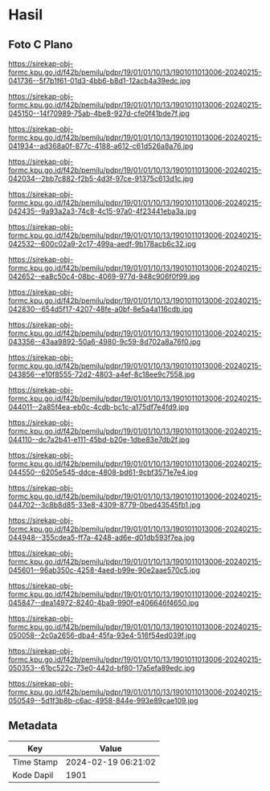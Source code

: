 # Hasil

## Foto C Plano

https://sirekap-obj-formc.kpu.go.id/f42b/pemilu/pdpr/19/01/01/10/13/1901011013006-20240215-041736--5f7b1f61-01d3-4bb6-b8d1-12acb4a39edc.jpg

https://sirekap-obj-formc.kpu.go.id/f42b/pemilu/pdpr/19/01/01/10/13/1901011013006-20240215-045150--14f70989-75ab-4be8-927d-cfe0f41bde7f.jpg

https://sirekap-obj-formc.kpu.go.id/f42b/pemilu/pdpr/19/01/01/10/13/1901011013006-20240215-041934--ad368a0f-877c-4188-a612-c61d526a8a76.jpg

https://sirekap-obj-formc.kpu.go.id/f42b/pemilu/pdpr/19/01/01/10/13/1901011013006-20240215-042034--2bb7c882-f2b5-4d3f-97ce-91375c613d1c.jpg

https://sirekap-obj-formc.kpu.go.id/f42b/pemilu/pdpr/19/01/01/10/13/1901011013006-20240215-042435--9a93a2a3-74c8-4c15-97a0-4f23441eba3a.jpg

https://sirekap-obj-formc.kpu.go.id/f42b/pemilu/pdpr/19/01/01/10/13/1901011013006-20240215-042532--600c02a9-2c17-499a-aedf-9b178acb6c32.jpg

https://sirekap-obj-formc.kpu.go.id/f42b/pemilu/pdpr/19/01/01/10/13/1901011013006-20240215-042652--ea8c50c4-08bc-4069-977d-948c906f0f99.jpg

https://sirekap-obj-formc.kpu.go.id/f42b/pemilu/pdpr/19/01/01/10/13/1901011013006-20240215-042830--654d5f17-4207-48fe-a0bf-8e5a4a116cdb.jpg

https://sirekap-obj-formc.kpu.go.id/f42b/pemilu/pdpr/19/01/01/10/13/1901011013006-20240215-043356--43aa9892-50a6-4980-9c59-8d702a8a76f0.jpg

https://sirekap-obj-formc.kpu.go.id/f42b/pemilu/pdpr/19/01/01/10/13/1901011013006-20240215-043856--e10f8555-72d2-4803-a4ef-8c18ee9c7558.jpg

https://sirekap-obj-formc.kpu.go.id/f42b/pemilu/pdpr/19/01/01/10/13/1901011013006-20240215-044011--2a85f4ea-eb0c-4cdb-bc1c-a175df7e4fd9.jpg

https://sirekap-obj-formc.kpu.go.id/f42b/pemilu/pdpr/19/01/01/10/13/1901011013006-20240215-044110--dc7a2b41-e111-45bd-b20e-1dbe83e7db2f.jpg

https://sirekap-obj-formc.kpu.go.id/f42b/pemilu/pdpr/19/01/01/10/13/1901011013006-20240215-044550--6205e545-ddce-4808-bd61-9cbf3571e7e4.jpg

https://sirekap-obj-formc.kpu.go.id/f42b/pemilu/pdpr/19/01/01/10/13/1901011013006-20240215-044702--3c8b8d85-33e8-4309-8779-0bed43545fb1.jpg

https://sirekap-obj-formc.kpu.go.id/f42b/pemilu/pdpr/19/01/01/10/13/1901011013006-20240215-044948--355cdea5-ff7a-4248-ad6e-d01db593f7ea.jpg

https://sirekap-obj-formc.kpu.go.id/f42b/pemilu/pdpr/19/01/01/10/13/1901011013006-20240215-045601--96ab350c-4258-4aed-b99e-90e2aae570c5.jpg

https://sirekap-obj-formc.kpu.go.id/f42b/pemilu/pdpr/19/01/01/10/13/1901011013006-20240215-045847--dea14972-8240-4ba9-990f-e406646f4650.jpg

https://sirekap-obj-formc.kpu.go.id/f42b/pemilu/pdpr/19/01/01/10/13/1901011013006-20240215-050058--2c0a2656-dba4-45fa-93e4-516f54ed039f.jpg

https://sirekap-obj-formc.kpu.go.id/f42b/pemilu/pdpr/19/01/01/10/13/1901011013006-20240215-050353--61bc522c-73e0-442d-bf80-17a5efa89edc.jpg

https://sirekap-obj-formc.kpu.go.id/f42b/pemilu/pdpr/19/01/01/10/13/1901011013006-20240215-050549--5d1f3b8b-c6ac-4958-844e-993e89cae109.jpg


## Metadata

| Key        | Value               |
| ---------- | ------------------- |
| Time Stamp | 2024-02-19 06:21:02 |
| Kode Dapil | 1901                |



